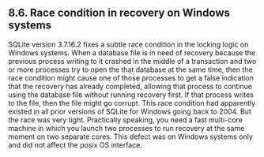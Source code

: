 ## 8\.6\.  Race condition in recovery on Windows systems


SQLite version 3\.7\.16\.2 fixes a subtle race condition in the locking
logic on Windows systems. When a database file is in need
of recovery because the previous process writing to it crashed in the
middle of a transaction and two or more processes try to open the 
that database at the same time, then the race condition might cause
one of those processes to get a false indication that the recovery 
has already completed, allowing that process to continue using the
database file without running recovery first. If that process writes
to the file, then the file might go corrupt. This race condition
had apparently existed in all prior versions of SQLite for Windows going
back to 2004\. But the race was very tight. Practically speaking, you
need a fast multi\-core machine in which you launch two processes to run
recovery at the same moment on two separate cores. This defect was
on Windows systems only and did not affect the posix OS interface.



